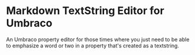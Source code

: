 # Markdown TextString Editor for Umbraco

An Umbraco property editor for those times where you just need to be able to
emphasize a word or two in a property that's created as a textstring.
